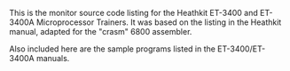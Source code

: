 This is the monitor source code listing for the Heathkit ET-3400 and
ET-3400A Microprocessor Trainers. It was based on the listing in the
Heathkit manual, adapted for the "crasm" 6800 assembler.

Also included here are the sample programs listed in the
ET-3400/ET-3400A manuals.
